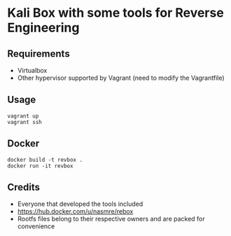 # Kali Box with some tools for Reverse Engineering

## Requirements

- Virtualbox
- Other hypervisor supported by Vagrant (need to modify the Vagrantfile)

## Usage

```
vagrant up
vagrant ssh
```

## Docker

```
docker build -t revbox .
docker run -it revbox
```

## Credits

- Everyone that developed the tools included
- https://hub.docker.com/u/nasmre/rebox
- Rootfs files belong to their respective owners and are packed for convenience
